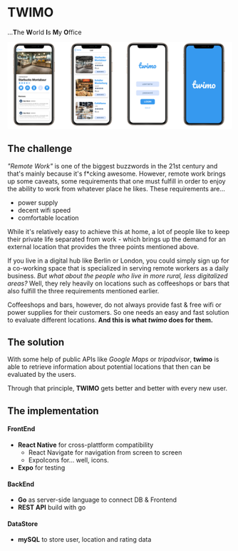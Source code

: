 # TWIMO

...**T**he **W**orld **I**s **M**y **O**ffice

<img src="https://raw.githubusercontent.com/BartoszBurgiel/twimo/master/other/screenshots.png" alt="Screenshots of the current TWIMO iteration">

## The challenge

_"Remote Work"_ is one of the biggest buzzwords in the 21st century and that's mainly because it's f\*cking awesome. However, remote work brings up some caveats, some requirements that one must fulfill in order to enjoy the ability to work from whatever place he likes. These requirements are...

- power supply
- decent wifi speed
- comfortable location

While it's relatively easy to achieve this at home, a lot of people like to keep their private life separated from work - which brings up the demand for an external location that provides the three points mentioned above.

If you live in a digital hub like Berlin or London, you could simply sign up for a co-working space that is specialized in serving remote workers as a daily business. _But what about the people who live in more rural, less digitalized areas?_ Well, they rely heavily on locations such as coffeeshops or bars that also fulfill the three requirements mentioned earlier.

Coffeeshops and bars, however, do not always provide fast & free wifi or power supplies for their customers. So one needs an easy and fast solution to evaluate different locations. **And this is what _twimo_ does for them.**

## The solution

With some help of public APIs like _Google Maps_ or _tripadvisor_, **twimo** is able to retrieve information about potential locations that then can be evaluated by the users.

Through that principle, **TWIMO** gets better and better with every new user.

## The implementation

#### FrontEnd

- **React Native** for cross-plattform compatibility
  - React Navigate for navigation from screen to screen
  - ExpoIcons for... well, icons.
- **Expo** for testing

#### BackEnd

- **Go** as server-side language to connect DB & Frontend
- **REST API** build with go

#### DataStore

- **mySQL** to store user, location and rating data
